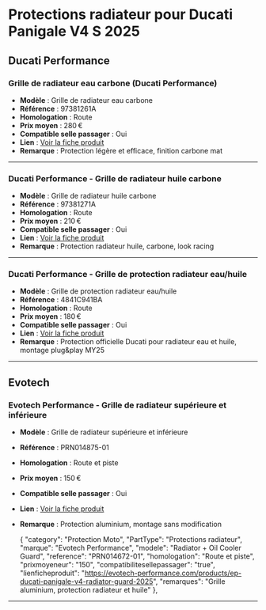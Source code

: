 # Protections radiateur pour Ducati Panigale V4 S 2025
## Ducati Performance
### Grille de radiateur eau carbone (Ducati Performance)

- **Modèle** : Grille de radiateur eau carbone
- **Référence** : 97381261A
- **Homologation** : Route
- **Prix moyen** : 280 €
- **Compatible selle passager** : Oui
- **Lien** : [Voir la fiche produit](https://shop.ducati.com/fr/fr/accessoires/97381261A)
- **Remarque** : Protection légère et efficace, finition carbone mat

---

### Ducati Performance - Grille de radiateur huile carbone

- **Modèle** : Grille de radiateur huile carbone
- **Référence** : 97381271A
- **Homologation** : Route
- **Prix moyen** : 210 €
- **Compatible selle passager** : Oui
- **Lien** : [Voir la fiche produit](https://shop.ducati.com/fr/fr/accessoires/97381271A)
- **Remarque** : Protection radiateur huile, carbone, look racing

---

### Ducati Performance - Grille de protection radiateur eau/huile

- **Modèle** : Grille de protection radiateur eau/huile
- **Référence** : 4841C941BA
- **Homologation** : Route
- **Prix moyen** : 180 €
- **Compatible selle passager** : Oui
- **Lien** : [Voir la fiche produit](https://shop.ducati.com/fr/fr/accessoires/protection-radiateur-panigale-v4)
- **Remarque** : Protection officielle Ducati pour radiateur eau et huile, montage plug\&play MY25

---

## Evotech 
### Evotech Performance - Grille de radiateur supérieure et inférieure 

- **Modèle** : Grille de radiateur supérieure et inférieure
- **Référence** : PRN014875-01
- **Homologation** : Route et piste
- **Prix moyen** : 150 €
- **Compatible selle passager** : Oui
- **Lien** : [Voir la fiche produit](https://evotech-performance.com/products/ep-radiator-guard-ducati-panigale-v4-v4s-v4r-streetfighter-v4-v4s-v4sp)
- **Remarque** : Protection aluminium, montage sans modification

  {
    "category": "Protection Moto",
    "PartType": "Protections radiateur",
    "marque": "Evotech Performance",
    "modele": "Radiator + Oil Cooler Guard",
    "reference": "PRN014672-01",
    "homologation": "Route et piste",
    "prixmoyeneur": "150",
    "compatibilitesellepassager": "true",
    "lienficheproduit": "https://evotech-performance.com/products/ep-ducati-panigale-v4-radiator-guard-2025",
    "remarques": "Grille aluminium, protection radiateur et huile"
  },

  
---



